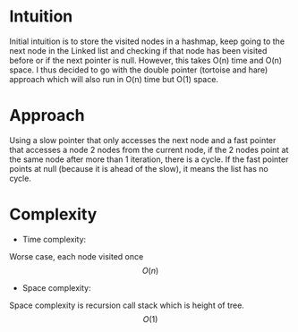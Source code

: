 # Intuition
<!-- Describe your first thoughts on how to solve this problem. -->
Initial intuition is to store the visited nodes in a hashmap, keep going to the next node in the Linked list and checking if that node has been visited before or if the next pointer is null. However, this takes O(n) time and O(n) space. I thus decided to go with the double pointer (tortoise and hare) approach which will also run in O(n) time but O(1) space.

# Approach
<!-- Describe your approach to solving the problem. -->
Using a slow pointer that only accesses the next node and a fast pointer that accesses a node 2 nodes from the current node, if the 2 nodes point at the same node after more than 1 iteration, there is a cycle. If the fast pointer points at null (because it is ahead of the slow), it means the list has no cycle. 


# Complexity
- Time complexity:
<!-- Add your time complexity here, e.g. $$O(n)$$ -->
Worse case, each node visited once
$$O(n)$$

- Space complexity:
<!-- Add your space complexity here, e.g. $$O(n)$$ -->
Space complexity is recursion call stack which is height of tree.
$$O(1)$$